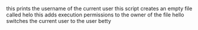 this prints the username of the current user this script creates an empty file called helo this adds execution permissions to the owner of the file hello  switches the current user to the user betty

